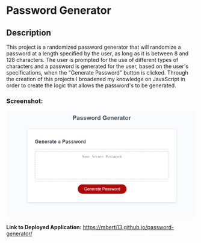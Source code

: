 # Password Generator

## Description

This project is a randomized password generator that will randomize a password at a length specified by the user, as long as it is between 8 and 128 characters. The user is prompted for the use of different types of characters and a password is generated for the user, based on the user's specifications, when the "Generate Password" button is clicked. Through the creation of this projects I broadened my knowledge on JavaScript in order to create the logic that allows the password's to be generated.

### Screenshot:
![image](./Screenshot.jpg "Screenshot of deployed app.")




**Link to Deployed Application:**
https://mberti13.github.io/password-generator/

